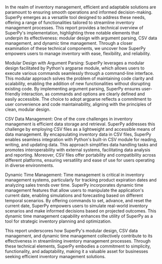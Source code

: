 In the realm of inventory management, efficient and adaptable solutions are paramount to ensuring smooth operations and informed decision-making. SuperPy emerges as a versatile tool designed to address these needs, offering a range of functionalities tailored to streamline inventory management processes. This report provides a technical overview of SuperPy's implementation, highlighting three notable elements that underpin its effectiveness: modular design with argument parsing, CSV data management, and dynamic time management. Through a closer examination of these technical components, we uncover how SuperPy empowers users to manage inventory with ease, flexibility, and reliability.

Modular Design with Argument Parsing:
SuperPy leverages a modular design facilitated by Python's argparse module, which allows users to execute various commands seamlessly through a command-line interface. This modular approach solves the problem of maintaining code clarity and scalability, enabling the addition of new functionalities without disrupting existing code. By implementing argument parsing, SuperPy ensures user-friendly interaction, as commands and options are clearly defined and easily accessible. The choice to adopt argparse reflects a commitment to user convenience and code maintainability, aligning with the principles of clean, modular design.

CSV Data Management:
One of the core challenges in inventory management is efficient data storage and retrieval. SuperPy addresses this challenge by employing CSV files as a lightweight and accessible means of data management. By encapsulating inventory data in CSV files, SuperPy enables seamless integration with Python's built-in CSV module for reading, writing, and updating data. This approach simplifies data handling tasks and promotes interoperability with external systems, facilitating data analysis and reporting. Moreover, CSV files offer portability and compatibility across different platforms, ensuring versatility and ease of use for users operating in diverse environments.

Dynamic Time Management:
Time management is critical in inventory management systems, particularly for tracking product expiration dates and analyzing sales trends over time. SuperPy incorporates dynamic time management features that allow users to manipulate the application's current date, enabling simulations and forecasting based on different temporal scenarios. By offering commands to set, advance, and reset the current date, SuperPy empowers users to simulate real-world inventory scenarios and make informed decisions based on projected outcomes. This dynamic time management capability enhances the utility of SuperPy as a tool for strategic inventory planning and optimization.

This report underscores how SuperPy's modular design, CSV data management, and dynamic time management collectively contribute to its effectiveness in streamlining inventory management processes. Through these technical elements, SuperPy embodies a commitment to simplicity, functionality, and adaptability, making it a valuable asset for businesses seeking efficient inventory management solutions.
